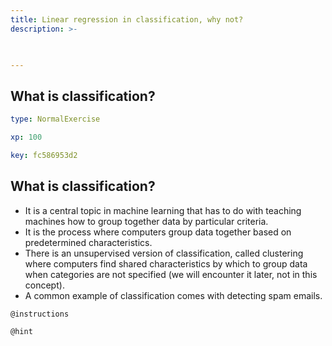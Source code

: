 ```yaml
---
title: Linear regression in classification, why not?
description: >-
  


---
```

## What is classification?

```yaml
type: NormalExercise

xp: 100

key: fc586953d2
```

## What is classification?
 - It is a central topic in machine learning that has to do with teaching machines how to group together data by particular criteria. 
 - It is the process where computers group data together based on predetermined characteristics. 
 - There is an unsupervised version of classification, called clustering where computers find shared characteristics by which to group data when categories are not specified (we will encounter it later, not in this concept).
 - A common example of classification comes with detecting spam emails. 

`@instructions`


`@hint`









